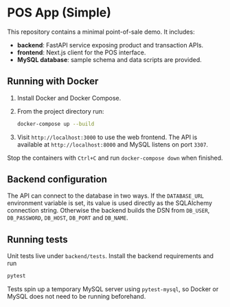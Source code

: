 # POS App (Simple)

This repository contains a minimal point-of-sale demo. It includes:

- **backend**: FastAPI service exposing product and transaction APIs.
- **frontend**: Next.js client for the POS interface.
- **MySQL database**: sample schema and data scripts are provided.

## Running with Docker

1. Install Docker and Docker Compose.
2. From the project directory run:

   ```bash
   docker-compose up --build
   ```

3. Visit `http://localhost:3000` to use the web frontend. The API is available at `http://localhost:8000` and MySQL listens on port `3307`.

Stop the containers with `Ctrl+C` and run `docker-compose down` when finished.

## Backend configuration

The API can connect to the database in two ways. If the `DATABASE_URL` environment
variable is set, its value is used directly as the SQLAlchemy connection string.
Otherwise the backend builds the DSN from `DB_USER`, `DB_PASSWORD`, `DB_HOST`,
`DB_PORT` and `DB_NAME`.

## Running tests

Unit tests live under `backend/tests`. Install the backend requirements and run

```bash
pytest
```

Tests spin up a temporary MySQL server using `pytest-mysql`, so Docker or
MySQL does not need to be running beforehand.
